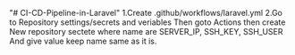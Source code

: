 "# CI-CD-Pipeline-in-Laravel" 
1.Create .github/workflows/laravel.yml
2.Go to Repository settings/secrets and veriables 
  Then goto Actions then create New repository sectete
  where name are SERVER_IP, SSH_KEY, SSH_USER And give value keep name same as it is.
